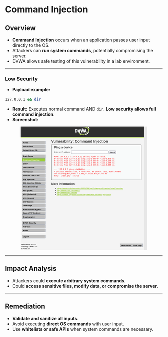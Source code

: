 
# Command Injection

## Overview

* **Command Injection** occurs when an application passes user input directly to the OS.
* Attackers can **run system commands**, potentially compromising the server.
* DVWA allows safe testing of this vulnerability in a lab environment.

---



### Low Security

* **Payload example:**

```bash
127.0.0.1 && dir
```

* **Result:** Executes normal command AND `dir`. **Low security allows full command injection**.
* **Screenshot:**

<p align="center">
  <img src="https://github.com/Tanya0xCyber/Skill_Horizon_Internship/blob/main/DVWA_06/screenshots/commmand_injection_low.png" width="80%">
</p>

---



## Impact Analysis

* Attackers could **execute arbitrary system commands**.
* Could **access sensitive files, modify data, or compromise the server**.

---

## Remediation

* **Validate and sanitize all inputs**.
* Avoid executing **direct OS commands** with user input.
* Use **whitelists or safe APIs** when system commands are necessary.

